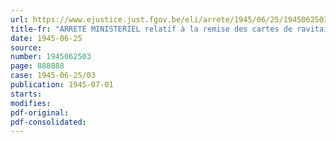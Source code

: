 ```yaml
---
url: https://www.ejustice.just.fgov.be/eli/arrete/1945/06/25/1945062503/justel
title-fr: "ARRETE MINISTERIEL relatif à la remise des cartes de ravitaillement par les militaires rappelés sous les drapeaux"
date: 1945-06-25
source:
number: 1945062503
page: 888888
case: 1945-06-25/03
publication: 1945-07-01
starts:
modifies:
pdf-original:
pdf-consolidated:
---
```


